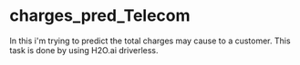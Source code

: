 # charges_pred_Telecom
In this i'm trying to predict the total charges may cause to a customer. This task is done by using H2O.ai driverless.
